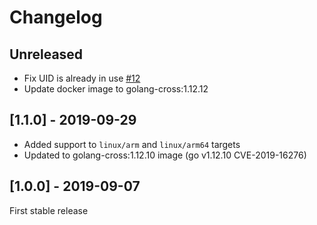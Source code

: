 # Changelog

## Unreleased

- Fix UID is already in use [#12](https://github.com/lucor/fyne-cross/issues/12)
- Update docker image to golang-cross:1.12.12 

## [1.1.0] - 2019-09-29

- Added support to `linux/arm` and `linux/arm64` targets
- Updated to golang-cross:1.12.10 image (go v1.12.10 CVE-2019-16276)

## [1.0.0] - 2019-09-07

First stable release
